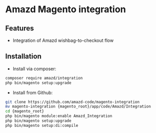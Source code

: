 # Amazd Magento integration

## Features

- Integration of Amazd wishbag-to-checkout flow

## Installation

- Install via composer:

```sh
composer require amazd/integration
php bin/magento setup:upgrade
```

- Install from Github:

```sh
git clone https://github.com/amazd-code/magento-integration
mv magento-integration {magento_root}/app/code/Amazd/Integration
cd {magento_root}
php bin/magento module:enable Amazd_Integration
php bin/magento setup:upgrade
php bin/magento setup:di:compile
```
